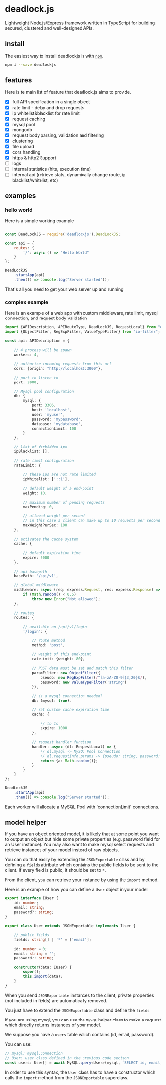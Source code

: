 # deadlock.js
Lightweight Node.js/Express framework written in TypeScript for building secured, clustered and well-designed APIs.


## install
The easiest way to install deadlockjs is with [`npm`][npm].

[npm]: https://www.npmjs.com/

```sh
npm i --save deadlockjs
```

## features
Here is te main list of feature that deadlock.js aims to provide.
- [x] full API specification in a single object
- [x] rate limit - delay and drop requests
- [x] ip whitelist&blacklist for rate limit
- [x] request caching
- [x] mysql pool
- [x] mongodb
- [x] request body parsing, validation and filtering
- [x] clustering
- [x] file upload
- [x] cors handling
- [x] https & http2 Support
- [ ] logs
- [ ] internal statistics (hits, execution time)
- [ ] internal api (retrieve stats, dynamically change route, ip blacklist/whitelist, etc)

## examples
### hello world
Here is a simple working example
```javascript

const DeadLockJS = require('deadlockjs').DeadLockJS;

const api = {
    routes: {
        '/': async () => "Hello World"
    }
};

DeadLockJS
    .startApp(api)
    .then(() => console.log("Server started"));
```

That's all you need to get your web server up and running! 

### complex example

Here is an example of a web app with custom middleware, rate limit, mysql connection, and request body validation

```typescript
import {APIDescription, APIRouteType, DeadLockJS, RequestLocal} from "deadlockjs";
import {ObjectFilter, RegExpFilter, ValueTypeFilter} from "io-filter";

const api: APIDescription = {
    
    // 4 process will be spawn
    workers: 4,
    
    // authorize incoming requests from this url
    cors: {origin: "http://localhost:3000"},
    
    // port to listen to
    port: 3000,
    
    // Mysql pool configuration
    db: {
        mysql: {
            port: 3306,
            host: 'localhost',
            user: 'myuser',
            password: 'mypassword',
            database: 'mydatabase',
            connectionLimit: 100
        }
    },
    
    // list of forbidden ips
    ipBlacklist: [],
    
    // rate limit configuration
    rateLimit: {
        
        // these ips are not rate limited
        ipWhitelist: ['::1'],
        
        // default weight of a end-point
        weight: 10,
        
        // maximum number of pending requests
        maxPending: 0,
        
        // allowed weight per second
        // in this case a client can make up to 10 requests per second by default
        maxWeightPerSec: 100
    },
    
    // activates the cache system
    cache: {
        
        // default expiration time
        expire: 2000
    },
    
    // api basepath
    basePath: '/api/v1',
    
    // global middleware
    middleware: async (req: express.Request, res: express.Response) => {
        if (Math.random() < 0.5)
            throw new Error("Not allowed");
    },
    
    // routes
    routes: {
        
        // available on /api/v1/login
        '/login': {
            
            // route method
            method: 'post',
            
            // weight of this end-point
            rateLimit: {weight: 80},
            
            // POST data must be set and match this filter
            paramFilter: new ObjectFilter({
                pseudo: new RegExpFilter(/^[a-zA-Z0-9]{3,20}$/),
                password: new ValueTypeFilter('string')
            }),
            
            // is a mysql connection needed?
            db: {mysql: true},
            
            // set custom cache expiration time
            cache: {
                
                // to 1s
                expire: 1000
            },
            
            // request handler function
            handler: async (dl: RequestLocal) => {
                // dl.mysql -> MySQL Pool Connection
                // dl.requestInfo.params -> {pseudo: string, password: string}
                return {a: Math.random()};
            }
        }
    }
};

DeadLockJS
    .startApp(api)
    .then(() => console.log("Server started"));
```

Each worker will allocate a MySQL Pool with 'connectionLimit' connections.

## model helper
If you have an object oriented model, it is likely that at some point you want to output an object but hide some private properties (e.g. password field for an User instance).
You may also want to make mysql select requests and retrieve instances of your model instead of raw objects.

You can do that easily by extending the `JSONExportable` class and by defining a `fields` attribute which contains the public fields to be sent to the client. If every field is public, it should be set to `*`.

From the client, you can retrieve your instance by using the `import` method.

Here is an example of how you can define a `User` object in your model

```typescript
export interface IUser {
    id: number;
    email: string;
    password?: string;
}

export class User extends JSONExportable implements IUser {
    
    // public fields
    fields: string[] | '*' = ['email'];
    
    id: number = 0;
    email: string = '';
    password?: string;
    
    constructor(data: IUser) {
        super();
        this.import(data);
    }
}
```

When you send `JSONExportable` instances to the client, private properties (not included in fields) are automatically removed.

You just have to extend the `JSONExportable` class and define the `fields`

if you are using mysql, you can use the `MySQL` helper class to make a request which directly returns instances of your model.

We suppose you have a `users` table which contains (id, email, password).

You can use:

```typescript
// mysql: mysql.Connection
// User: user class defined in the previous code section
const users: User[] = await MySQL.query<User>(mysql, `SELECT id, email, password FROM users`, User);
```

In order to use this syntax, the `User` class has to have a constructor which calls the `import` method from the `JSONExportable` superclass.
